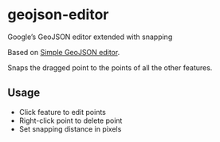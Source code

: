 # geojson-editor
Googleʼs GeoJSON editor extended with snapping

Based on [Simple GeoJSON editor](https://google-developers.appspot.com/maps/documentation/utils/geojson/).

Snaps the dragged point to the points of all the other features.


## Usage

* Click feature to edit points
* Right-click point to delete point
* Set snapping distance in pixels
